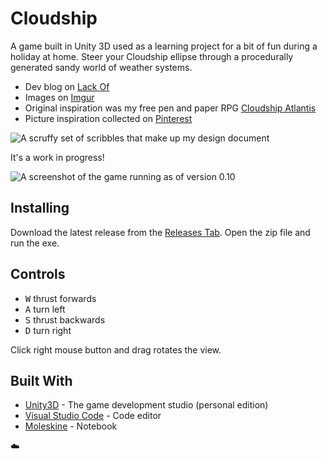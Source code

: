 # Cloudship

A game built in Unity 3D used as a learning project for a bit of fun during a holiday at home. Steer your Cloudship ellipse through a procedurally generated sandy world of weather systems.

* Dev blog on [Lack Of](http://www.lack-of.org/blog/2)
* Images on [Imgur](http://imgur.com/a/i06oJ)
* Original inspiration was my free pen and paper RPG [Cloudship Atlantis](http://www.thefreerpgblog.com/p/my-games.html)
* Picture inspiration collected on [Pinterest](https://www.pinterest.co.uk/brainwipe/cloudship-ideas/)

![A scruffy set of scribbles that make up my design document](http://imgur.com/KlqBbGh.png)

It's a work in progress!

![A screenshot of the game running as of version 0.10](https://imgur.com/lWZkhRG.png)

## Installing

Download the latest release from the [Releases Tab](https://github.com/brainwipe/Cloudship/releases). Open the zip file and run the exe.

## Controls
- <kbd>W</kbd> thrust forwards
- <kbd>A</kbd> turn left
- <kbd>S</kbd> thrust backwards
- <kbd>D</kbd> turn right

Click right mouse button and drag rotates the view.

## Built With

* [Unity3D](https://unity3D.com) - The game development studio (personal edition)
* [Visual Studio Code](https://code.visualstudio.com/) - Code editor
* [Moleskine](http://www.moleskine.com/gb/) - Notebook

:cloud:
